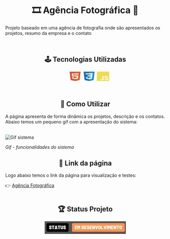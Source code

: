 <h1 align="center">🎞 Agência Fotográfica 📸</h1>
<p>Projeto baseado em uma agência de fotografia onde são apresentados os projetos, resumo da empresa e o contato</p>

<div align="center" valign="top"><br>
 <h2>🕹️ Tecnologias Utilizadas</h2>
    <ul align="center">
        <img align="center" alt="HTML" height="30" width="40" src="https://raw.githubusercontent.com/devicons/devicon/master/icons/html5/html5-original.svg">
        <img align="center" alt="CSS" height="30" width="40" src="https://raw.githubusercontent.com/devicons/devicon/master/icons/css3/css3-original.svg">
        <img align="center" alt="Js" height="30" width="40" src="https://raw.githubusercontent.com/devicons/devicon/master/icons/javascript/javascript-plain.svg">
    </ul><br>
</div>

<h2 align="center">🤔 Como Utilizar</h2>
 <p>A página apresenta de forma dinâmica os projetos, descrição e os contatos. Abaixo temos um pequeno gif com a apresentação do sistema:</p><br>
<img align="center" src="./src/img/page.gif" alt="Gif sistema" title="Gif sistema"><p><i>Gif - funcionalidades do sistema</i></p>

<h2 align="center">🔗 Link da página</h2>
<p>Logo abaixo temos o link da página para visualização e testes:</p>
👉 <a href="https://oseiasweb.github.io/Landing-Page-Fotografia/" target="_blank">Agência Fotográfica</a><br><br>

<h2 align="center">🏆 Status Projeto</h2>
<p align="center">
 <img src="src/img/desenvolvimento.webp"/>
</p>
